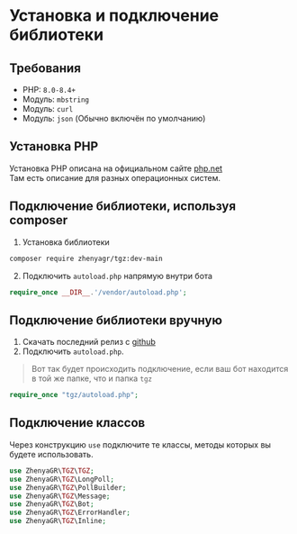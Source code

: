 # Установка и подключение библиотеки

## Требования
* PHP: `8.0-8.4+`  
* Модуль: `mbstring` 
* Модуль: `curl`
* Модуль: `json` (Обычно включён по умолчанию)

## Установка PHP
Установка PHP описана на официальном сайте [php.net](https://www.php.net/downloads.php)  
Там есть описание для разных операционных систем.

## Подключение библиотеки, используя composer
1. Установка библиотеки
```bash
composer require zhenyagr/tgz:dev-main
```

2. Подключить `autoload.php` напрямую внутри бота
```php
require_once __DIR__.'/vendor/autoload.php';
```

## Подключение библиотеки вручную
1. Скачать последний релиз c [github](https://github.com/ZhenyaGR/TGZ)
2. Подключить `autoload.php`.
> Вот так будет происходить подключение, если ваш бот находится в той же папке, что и папка `tgz`
```php
require_once "tgz/autoload.php";
```

## Подключение классов
Через конструкцию `use` подключите те классы, методы которых вы будете использовать.
```php
use ZhenyaGR\TGZ\TGZ;
use ZhenyaGR\TGZ\LongPoll;
use ZhenyaGR\TGZ\PollBuilder;
use ZhenyaGR\TGZ\Message;
use ZhenyaGR\TGZ\Bot;
use ZhenyaGR\TGZ\ErrorHandler;
use ZhenyaGR\TGZ\Inline;
```
